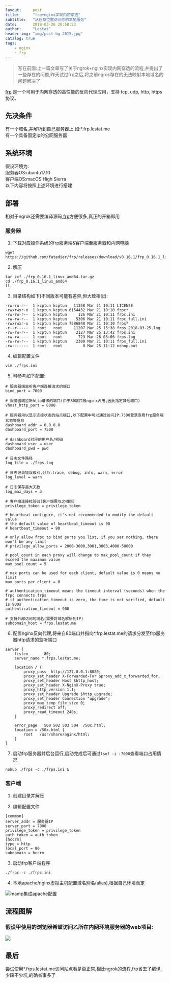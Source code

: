```yaml
---
layout:     post
title:      "frp+nginx实现内网穿透"
subtitle:   "从任意位置访问你的本地服务"
date:       2018-03-26 20:58:23
author:     "Lestat"
header-img: "img/post-bg-2015.jpg"
catalog: true
tags:
    - nginx
    - frp
---
```



> 写在前面:上一篇文章写了关于ngrok+nginx实现内网穿透的流程,并提出了一些存在的问题,昨天试过frp之后,将之前ngrok存在的无法映射本地域名的问题解决了  

[frp](https://github.com/fatedier/frp) 是一个可用于内网穿透的高性能的反向代理应用，支持 tcp, udp, http, https 协议。  

## 先决条件
有一个域名,并解析到自己服务器上,如:*.frp.lestat.me  
有一个具备固定ip的公网服务器  

## 系统环境
假设环境为:  
服务器OS:ubuntu17.10  
客户端OS:macOS High Sierra  
以下内容将按照上述环境进行搭建  

## 部署  
相对于ngrok还需要编译源码,[frp](https://github.com/fatedier/frp)方便很多,真正的开箱即用

### 服务器  
1. 下载对应操作系统的frp服务端&客户端至服务器和内网电脑

```
wget
https://github.com/fatedier/frp/releases/download/v0.16.1/frp_0.16.1_linux_amd64.tar.gz
```

2. 解压

```
tar zxf ./frp_0.16.1_linux_amd64.tar.gz
cd ./frp_0.16.1_linux_amd64
ll
```

3. 目录结构如下(不同版本可能有差异,但大致相似):

```
-rw-rw-r--  1 kcptun kcptun   11358 Mar 21 10:11 LICENSE
-rwxrwxr-x  1 kcptun kcptun 6154432 Mar 21 10:10 frpc*
-rw-rw-r--  1 kcptun kcptun     126 Mar 21 10:11 frpc.ini
-rw-rw-r--  1 kcptun kcptun    5306 Mar 21 10:11 frpc_full.ini
-rwxrwxr-x  1 kcptun kcptun 7586848 Mar 21 10:10 frps*
-r--r-----  1 root   root     11207 Mar 25 15:38 frps.2018-03-25.log
-rw-rw-r--  1 kcptun kcptun    2127 Mar 25 13:42 frps.ini
-rw-rw----  1 root   root       723 Mar 26 05:06 frps.log
-rw-rw-r--  1 kcptun kcptun    2300 Mar 21 10:11 frps_full.ini
-rw-------  1 root   root         0 Mar 25 11:12 nohup.out
```

4. 编辑配置文件  

`vim ./frps.ini`

5. 可参考如下配置: 

```
# 服务器端监听客户端连接请求的端口
bind_port = 7000

# 服务器端监听http请求的端口(由于80端口被nginx占用,因此指定其他端口)
vhost_http_port = 8080

# 服务器用以显示连接状态的站点端口,以下配置中可以通过访问IP:7500登录查看frp服务端状态等信息
dashboard_addr = 0.0.0.0
dashboard_port = 7500

# dashboard对应的用户名/密码
dashboard_user = user
dashboard_pwd = pwd

# 日志文件路径
log_file = ./frps.log

# 日志记录错误级别,分为:trace, debug, info, warn, error
log_level = warn

# 日志保存最大天数
log_max_days = 3

# 客户端连接校验码(客户端需与之相同)
privilege_token = privilege_token

# heartbeat configure, it's not recommended to modify the default value
# the default value of heartbeat_timeout is 90
# heartbeat_timeout = 90

# only allow frpc to bind ports you list, if you set nothing, there won't be any limit
# privilege_allow_ports = 2000-3000,3001,3003,4000-50000

# pool_count in each proxy will change to max_pool_count if they exceed the maximum value
max_pool_count = 5

# max ports can be used for each client, default value is 0 means no limit
max_ports_per_client = 0

# authentication_timeout means the timeout interval (seconds) when the frpc connects frps
# if authentication_timeout is zero, the time is not verified, default is 900s
authentication_timeout = 900

# 支持外部访问的域名(需要将域名解析到IP)
subdomain_host = frps.lestat.me

```

6. 配置nginx反向代理,将来自80端口并指向*.frp.lestat.me的请求分发至frp服务器http请求的监听端口

```
server {
    listen       80;
    server_name *.frps.lestat.me;

    location / {
        proxy_pass  http://127.0.0.1:8080;
        proxy_set_header X-Forwarded-For $proxy_add_x_forwarded_for;
        proxy_set_header Host $http_host;
        proxy_set_header X-NginX-Proxy true;
        proxy_http_version 1.1;
        proxy_set_header Upgrade $http_upgrade;
        proxy_set_header Connection "upgrade";
        proxy_max_temp_file_size 0;
        proxy_redirect off;
        proxy_read_timeout 240s;
    }

    error_page   500 502 503 504  /50x.html;
    location = /50x.html {
        root   /usr/share/nginx/html;
    }
}
```

7. 启动frp服务器并后台运行,启动完成后可通过`lsof -i :7000`查看端口占用情况

```
nohup ./frps -c ./frps.ini &
```

### 客户端
1. 创建目录并解压

2. 编辑配置文件

```
[common]
server_addr = 服务器IP
server_port = 7000
privilege_token = privilege_token
auth_token = auth_token
[hccrm]
type = http
local_port = 80
subdomain = hccrm
```

3. 启动frp客户端程序

```
./frpc -c ./frpc.ini
```

4. 本地apache/nginx虚拟主机配置域名别名(alias),根据自己环境而定

![mamp集成apache配置](https://lestat.b0.upaiyun.com/blog/apache-alias.png)

## 流程图解  
### 假设甲使用的浏览器希望访问乙所在内网环境服务器的web项目:  
![](https://lestat.b0.upaiyun.com/blog/frp+nginx.png)

## 最后  
尝试使用*.frps.lestat.me访问站点看是否正常,相比ngrok的流程,frp省去了编译,少踩不少坑,的确省事多了